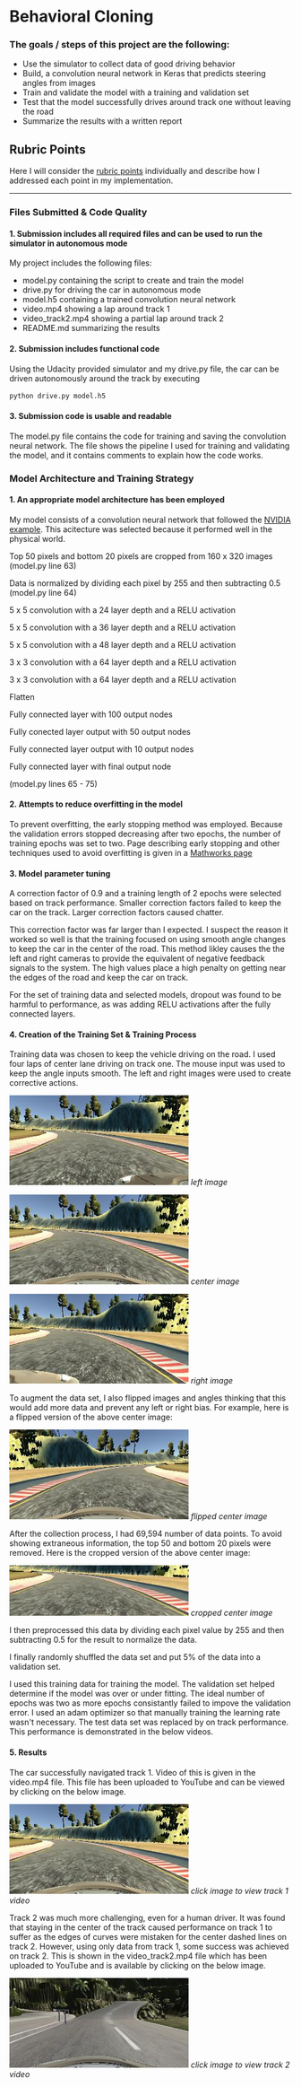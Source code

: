 # **Behavioral Cloning** 


### The goals / steps of this project are the following:
- Use the simulator to collect data of good driving behavior
- Build, a convolution neural network in Keras that predicts steering angles from images
- Train and validate the model with a training and validation set
- Test that the model successfully drives around track one without leaving the road
- Summarize the results with a written report


[//]: # (Image References)

[image1]: ./report/left.jpg "Left Camera"
[image2]: ./report/center.jpg "Center Camera"
[image3]: ./report/right.jpg "Right Camera"
[image4]:  ./report/flipped.jpg "Flipped Image"
[image5]: ./report/cropped.jpg "Cropped Image"
[image6]: ./report/track2.jpg "Track 2 video"
[image7]:./report/center.jpg "Track 1 video"


## Rubric Points
Here I will consider the [rubric points](https://review.udacity.com/#!/rubrics/432/view) individually and describe how I addressed each point in my implementation.

---
### Files Submitted & Code Quality

#### 1. Submission includes all required files and can be used to run the simulator in autonomous mode

My project includes the following files:
- model.py containing the script to create and train the model
- drive.py for driving the car in autonomous mode
- model.h5 containing a trained convolution neural network 
- video.mp4 showing a lap around track 1
- video_track2.mp4 showing a partial lap around track 2
- README.md  summarizing the results

#### 2. Submission includes functional code
Using the Udacity provided simulator and my drive.py file, the car can be driven autonomously around the track by executing 
```sh
python drive.py model.h5
```

#### 3. Submission code is usable and readable

The model.py file contains the code for training and saving the convolution neural network. The file shows the pipeline I used for training and validating the model, and it contains comments to explain how the code works.

### Model Architecture and Training Strategy

#### 1. An appropriate model architecture has been employed

My model consists of a convolution neural network that followed the [NVIDIA example](https://arxiv.org/pdf/1604.07316v1.pdf "End to End Learning for Self-Driving Cars").  This acitecture was selected because it performed well in the physical world.

Top 50 pixels and bottom 20 pixels are cropped from 160 x 320 images (model.py line 63)

Data is normalized by dividing each pixel by 255 and then subtracting 0.5 (model.py line 64)

5 x 5 convolution with a 24 layer depth and a RELU activation

5 x 5 convolution with a 36 layer depth and a RELU activation

5 x 5 convolution with a 48 layer depth and a RELU activation

3 x 3 convolution with a 64 layer depth and a RELU activation

3 x 3 convolution with a 64 layer depth and a RELU activation

Flatten

Fully connected layer with 100 output nodes

Fully conected layer output with 50 output nodes

Fully connected layer output with 10 output nodes

Fully connected layer with final output node

(model.py lines 65 - 75)

#### 2. Attempts to reduce overfitting in the model

To prevent overfitting, the early stopping method was employed.  Because the validation errors stopped decreasing after two epochs, the number of training epochs was set to two. Page describing early stopping and other techniques used to avoid overfitting is given in a [Mathworks page](https://www.mathworks.com/help/nnet/ug/improve-neural-network-generalization-and-avoid-overfitting.html?requestedDomain=www.mathworks.com "Improve Neural Network Generalization and Avoid Overfitting")

#### 3. Model parameter tuning

A correction factor of 0.9 and a training length of 2 epochs were selected based on track performance.  Smaller correction factors failed to keep the car on the track. Larger correction factors caused chatter.  

This correction factor was far larger than I expected.  I suspect the reason it worked so well is that the training focused on using smooth angle changes to keep the car in the center of the road.  This method likley causes the the left and right cameras to provide the equivalent of negative feedback signals to the system.  The high values place a high penalty on getting near the edges of the road and keep the car on track.

For the set of training data and selected models, dropout was found to be harmful to performance, as was adding RELU activations after the fully connected layers.

#### 4. Creation of the Training Set & Training Process

Training data was chosen to keep the vehicle driving on the road. I used four laps of center lane driving on track one.  The mouse input was used to keep the angle inputs smooth.  The left and right images were used to create corrective actions.

![lalt text][image1]
*left image*

![alt text][image2]
*center image*


![alt text][image3]
*right image*


To augment the data set, I also flipped images and angles thinking that this would add more data and prevent any left or right bias.  For example, here is a flipped version of the above center image:

![alt text][image4]
*flipped center image*


After the collection process, I had 69,594 number of data points. To avoid showing extraneous information, the top 50 and bottom 20 pixels were removed. Here is the cropped version of the above center image:

![alt text][image5]
*cropped center image*


I then preprocessed this data by dividing each pixel value by 255 and then subtracting 0.5 for the result to normalize the data.


I finally randomly shuffled the data set and put 5% of the data into a validation set. 

I used this training data for training the model. The validation set helped determine if the model was over or under fitting. The ideal number of epochs was two as more epochs consistantly failed to impove the validation error. I used an adam optimizer so that manually training the learning rate wasn't necessary.  The test data set was replaced by on track performance.  This performance is demonstrated in the below videos.

#### 5. Results
The car successfully navigated track 1. Video of this is given in the video.mp4 file.  This file has been uploaded to YouTube and can be viewed by clicking on the below image.

[![Track 1][image7]](https://youtu.be/vhzxwS0nGf0) 
*click image to view track 1 video*

Track 2 was much more challenging, even for a human driver. It was found that staying in the center of the track caused performance on track 1 to suffer as the edges of curves were mistaken for the center dashed lines on track 2. However, using only data from track 1, some success was achieved on track 2.  This is shown in the video_track2.mp4 file which has been uploaded to YouTube and is available by clicking on the below image.

[![Track 2][image6]](https://youtu.be/EIk6GieTMG8) 
*click image to view track 2 video*

